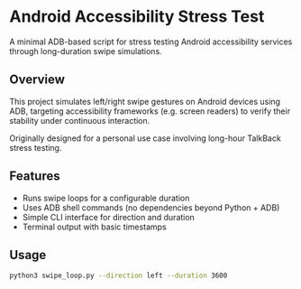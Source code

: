 # Android Accessibility Stress Test

A minimal ADB-based script for stress testing Android accessibility services through long-duration swipe simulations.

## Overview

This project simulates left/right swipe gestures on Android devices using ADB, targeting accessibility frameworks (e.g. screen readers) to verify their stability under continuous interaction.

Originally designed for a personal use case involving long-hour TalkBack stress testing.

## Features

- Runs swipe loops for a configurable duration
- Uses ADB shell commands (no dependencies beyond Python + ADB)
- Simple CLI interface for direction and duration
- Terminal output with basic timestamps

## Usage

```bash
python3 swipe_loop.py --direction left --duration 3600
